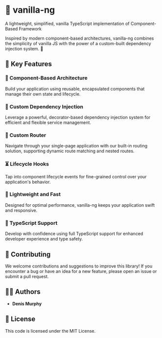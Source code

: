 # 🍦 vanilla-ng

A lightweight, simplified, vanilla TypeScript implementation of Component-Based Framework

Inspired by modern component-based architectures, vanilla-ng combines the simplicity of vanilla JS with the power of a custom-built dependency injection system. 🚀

## 🌟 Key Features

### 🧩 Component-Based Architecture
Build your application using reusable, encapsulated components that manage their own state and lifecycle.

### 💉 Custom Dependency Injection
Leverage a powerful, decorator-based dependency injection system for efficient and flexible service management.

### 🧭 Custom Router
Navigate through your single-page application with our built-in routing solution, supporting dynamic route matching and nested routes.

### ⏳ Lifecycle Hooks
Tap into component lifecycle events for fine-grained control over your application's behavior.

### 🚀 Lightweight and Fast
Designed for optimal performance, vanilla-ng keeps your application swift and responsive.

### 📘 TypeScript Support
Develop with confidence using full TypeScript support for enhanced developer experience and type safety.

## 🤝 Contributing

We welcome contributions and suggestions to improve this library! If you encounter a bug or have an idea for a new feature, please open an issue or submit a pull request.

## 👨‍💻 Authors

- **Denis Murphy**

## 📄 License

This code is licensed under the MIT License.
